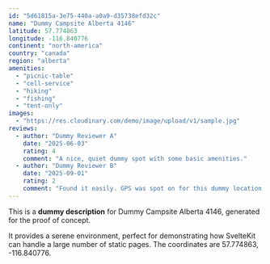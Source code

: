 ```yaml
---
id: "5d61815a-3e75-440a-a0a9-d35738efd32c"
name: "Dummy Campsite Alberta 4146"
latitude: 57.774863
longitude: -116.840776
continent: "north-america"
country: "canada"
region: "alberta"
amenities:
  - "picnic-table"
  - "cell-service"
  - "hiking"
  - "fishing"
  - "tent-only"
images:
  - "https://res.cloudinary.com/demo/image/upload/v1/sample.jpg"
reviews:
  - author: "Dummy Reviewer A"
    date: "2025-06-03"
    rating: 4
    comment: "A nice, quiet dummy spot with some basic amenities."
  - author: "Dummy Reviewer B"
    date: "2025-09-01"
    rating: 2
    comment: "Found it easily. GPS was spot on for this dummy location."
---
```


This is a **dummy description** for Dummy Campsite Alberta 4146, generated for the proof of concept.

It provides a serene environment, perfect for demonstrating how SvelteKit can handle a large number of static pages. The coordinates are 57.774863, -116.840776.
